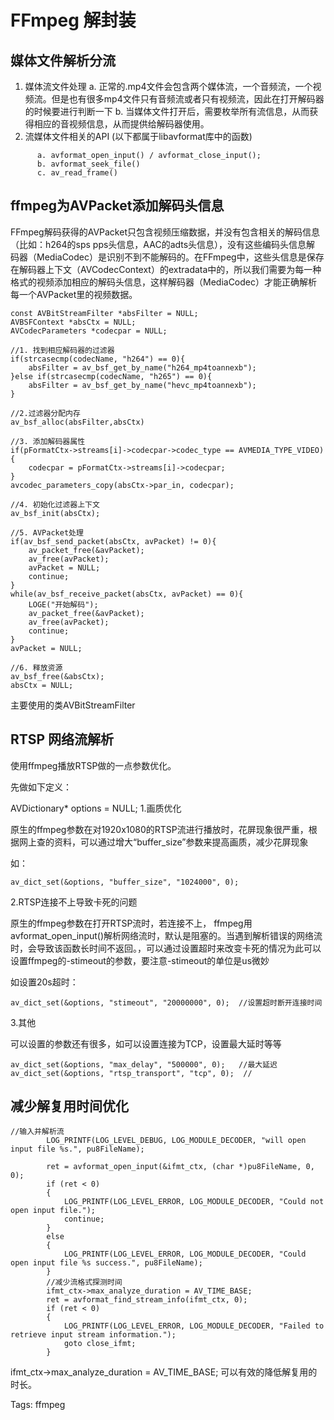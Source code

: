 # FFmpeg 解封装

## 媒体文件解析分流

1. 媒体流文件处理
   a.  正常的.mp4文件会包含两个媒体流，一个音频流，一个视频流。但是也有很多mp4文件只有音频流或者只有视频流，因此在打开解码器的时候要进行判断一下
   b.  当媒体文件打开后，需要枚举所有流信息，从而获得相应的音视频信息，从而提供给解码器使用。
2. 流媒体文件相关的API (以下都属于libavformat库中的函数)

```
      a. avformat_open_input() / avformat_close_input();
      b. avformat_seek_file()
      c. av_read_frame() 
```

## ffmpeg为AVPacket添加解码头信息

FFmpeg解码获得的AVPacket只包含视频压缩数据，并没有包含相关的解码信息
（比如：h264的sps pps头信息，AAC的adts头信息），没有这些编码头信息解
码器（MediaCodec）是识别不到不能解码的。在FFmpeg中，这些头信息是保存
在解码器上下文（AVCodecContext）的extradata中的，所以我们需要为每一种
格式的视频添加相应的解码头信息，这样解码器（MediaCodec）才能正确解析
每一个AVPacket里的视频数据。

```
const AVBitStreamFilter *absFilter = NULL;
AVBSFContext *absCtx = NULL;
AVCodecParameters *codecpar = NULL;

//1. 找到相应解码器的过滤器
if(strcasecmp(codecName, "h264") == 0){
    absFilter = av_bsf_get_by_name("h264_mp4toannexb");
}else if(strcasecmp(codecName, "h265") == 0){
    absFilter = av_bsf_get_by_name("hevc_mp4toannexb");
}

//2.过滤器分配内存
av_bsf_alloc(absFilter,absCtx)

//3. 添加解码器属性
if(pFormatCtx->streams[i]->codecpar->codec_type == AVMEDIA_TYPE_VIDEO){
    codecpar = pFormatCtx->streams[i]->codecpar;
}
avcodec_parameters_copy(absCtx->par_in, codecpar);

//4. 初始化过滤器上下文
av_bsf_init(absCtx);

//5. AVPacket处理
if(av_bsf_send_packet(absCtx, avPacket) != 0){
    av_packet_free(&avPacket);
    av_free(avPacket);
    avPacket = NULL;
    continue;
}
while(av_bsf_receive_packet(absCtx, avPacket) == 0){
    LOGE("开始解码");
    av_packet_free(&avPacket);
    av_free(avPacket);
    continue;
}
avPacket = NULL;

//6. 释放资源
av_bsf_free(&absCtx);
absCtx = NULL;
```

主要使用的类AVBitStreamFilter

## RTSP 网络流解析

使用ffmpeg播放RTSP做的一点参数优化。

先做如下定义：

AVDictionary* options = NULL;
1.画质优化

原生的ffmpeg参数在对1920x1080的RTSP流进行播放时，花屏现象很严重，根据网上查的资料，可以通过增大“buffer_size”参数来提高画质，减少花屏现象

如：

```
av_dict_set(&options, "buffer_size", "1024000", 0);
```

2.RTSP连接不上导致卡死的问题

原生的ffmpeg参数在打开RTSP流时，若连接不上， ffmpeg用avformat_open_input()解析网络流时，默认是阻塞的。当遇到解析错误的网络流时，会导致该函数长时间不返回。，可以通过设置超时来改变卡死的情况为此可以设置ffmpeg的-stimeout的参数，要注意-stimeout的单位是us微妙

如设置20s超时：

```
av_dict_set(&options, "stimeout", "20000000", 0);  //设置超时断开连接时间
```

3.其他

可以设置的参数还有很多，如可以设置连接为TCP，设置最大延时等等

```
av_dict_set(&options, "max_delay", "500000", 0);   //最大延迟
av_dict_set(&options, "rtsp_transport", "tcp", 0);  //
```

## 减少解复用时间优化

```
//输入并解析流
        LOG_PRINTF(LOG_LEVEL_DEBUG, LOG_MODULE_DECODER, "will open input file %s.", pu8FileName);

        ret = avformat_open_input(&ifmt_ctx, (char *)pu8FileName, 0, 0);
        if (ret < 0)
        {
            LOG_PRINTF(LOG_LEVEL_ERROR, LOG_MODULE_DECODER, "Could not open input file.");
            continue;
        }
        else
        {
            LOG_PRINTF(LOG_LEVEL_ERROR, LOG_MODULE_DECODER, "Could open input file %s success.", pu8FileName);
        }
        //减少流格式探测时间
        ifmt_ctx->max_analyze_duration = AV_TIME_BASE;
        ret = avformat_find_stream_info(ifmt_ctx, 0);
        if (ret < 0)
        {
            LOG_PRINTF(LOG_LEVEL_ERROR, LOG_MODULE_DECODER, "Failed to retrieve input stream information.");
            goto close_ifmt;
        }
```

ifmt_ctx->max_analyze_duration = AV_TIME_BASE;
可以有效的降低解复用的时长。

Tags:
  ffmpeg